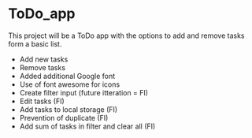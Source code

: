 # ToDo_app

This project will be a ToDo app with the options to add and remove tasks form a basic list.

- Add new tasks
- Remove tasks
- Added additional Google font
- Use of font awesome for icons
- Create filter input (future itteration = FI)
- Edit tasks (FI)
- Add tasks to local storage (FI)
- Prevention of duplicate (FI)
- Add sum of tasks in filter and clear all (FI)
